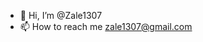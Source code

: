 - 👋 Hi, I’m @Zale1307
- 📫 How to reach me zale1307@gmail.com

<!---
Zale1307/Zale1307 is a ✨ special ✨ repository because its `README.md` (this file) appears on your GitHub profile.
You can click the Preview link to take a look at your changes.
--->
